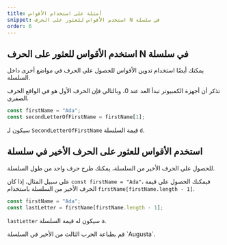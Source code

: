 ```yaml
---
title: أمثلة على استخدام الأقواس
snippet: استخدم الأقواس للعثور على الحرف N في سلسلة
order: 6
---
```


## استخدم الأقواس للعثور على الحرف N في سلسلة

يمكنك أيضًا استخدام تدوين الأقواس للحصول على الحرف في مواضع أخرى داخل السلسلة.

تذكر أن أجهزة الكمبيوتر تبدأ العد عند 0، وبالتالي فإن الحرف الأول هو في الواقع
الحرف الصفري.

```js
const firstName = "Ada";
const secondLetterOfFirstName = firstName[1];
```

سيكون لـ `SecondLetterOfFirstName` قيمة السلسلة `d`.

## استخدم الأقواس للعثور على الحرف الأخير في سلسلة

للحصول على الحرف الأخير من السلسلة، يمكنك طرح حرف واحد من طول السلسلة.

على سبيل المثال، إذا كان `const firstName = "Ada"`، فيمكنك الحصول على قيمة الحرف
الأخير من السلسلة باستخدام `firstName[firstName.length - 1]`.

```js
const firstName = "Ada";
const lastLetter = firstName[firstName.length - 1];
```

`lastLetter` سيكون له قيمة السلسلة `a`.

<!-- quiz make use get the char last the last letter -->
<!--
const firstName = "Augusta";
const thirdToLastLetter = firstName[firstName.length - 3];
 -->
<div class="quiz">
قم بطباعة الحرب الثالث من الأخير في السلسلة `Augusta`.
<div>
